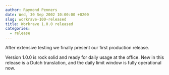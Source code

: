 ```yaml
---
author: Raymond Penners
date: Wed, 30 Sep 2002 10:00:00 +0200
slug: workrave-100-released
title: Workrave 1.0.0 released
categories:
  - release
---
```

After extensive testing we finally present our first production release.
<!--more-->

Version 1.0.0 is rock solid and ready for daily usage at the office. New in this
release is a Dutch translation, and the daily limit window is fully operational
now.